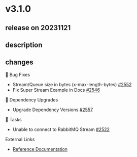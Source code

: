 # v3.1.0

## release on 20231121

## description

## changes

🐞 Bug Fixes

* Stream/Queue size in bytes (x-max-length-bytes) <a href="https://github.com/spring-projects/spring-amqp/issues/2552" data-hovercard-type="issue" data-hovercard-url="/spring-projects/spring-amqp/issues/2552/hovercard">#2552</a>
* Fix Super Stream Example in Docs <a href="https://github.com/spring-projects/spring-amqp/issues/2546" data-hovercard-type="issue" data-hovercard-url="/spring-projects/spring-amqp/issues/2546/hovercard">#2546</a>

🔨 Dependency Upgrades

* Upgrade Dependency Versions <a href="https://github.com/spring-projects/spring-amqp/pull/2557" data-hovercard-type="pull_request" data-hovercard-url="/spring-projects/spring-amqp/pull/2557/hovercard">#2557</a>

🔨 Tasks

* Unable to connect to RabbitMQ Stream <a href="https://github.com/spring-projects/spring-amqp/issues/2522" data-hovercard-type="issue" data-hovercard-url="/spring-projects/spring-amqp/issues/2522/hovercard">#2522</a>

External Links

* <a href="https://docs.spring.io/spring-amqp/docs/3.1.0/reference/html/" rel="nofollow">Reference Documentation</a>

